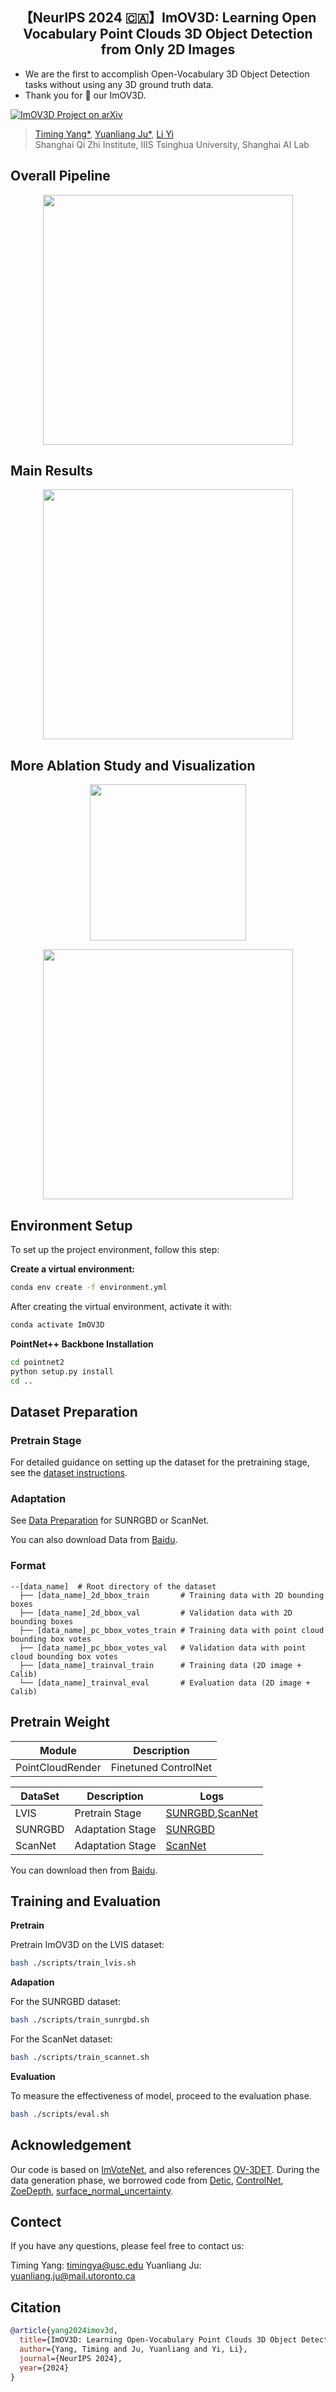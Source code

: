 <h2 align="center">
   <b>【NeurIPS 2024 🇨🇦】ImOV3D: Learning Open Vocabulary Point Clouds 3D Object Detection from Only 2D Images</b>
</h2>

- We are the first to accomplish Open-Vocabulary 3D Object Detection tasks without using any 3D ground truth data. 
- Thank you for 🌟 our ImOV3D.


[![ImOV3D Project on arXiv](https://img.shields.io/badge/ImOV3D_Project-arXiv-red?style=flat-square&logo=arxiv)](https://arxiv.org/pdf/2410.24001v1)
<!-- [![ImOV3D Project Page](https://img.shields.io/badge/Project-ImOV3D_Page-blue?style=flat-square&logo=github)](https://yangtiming.github.io/ImOV3D_Page/) -->

> [Timing Yang*](https://yangtiming.github.io/), [Yuanliang Ju*](https://x.com/averyjuuu0213), [Li Yi](https://ericyi.github.io/) <br>
> Shanghai Qi Zhi Institute, IIIS Tsinghua University, Shanghai AI Lab<br>



## Overall Pipeline
 <p align="center"> <img src='img/pipe7.png' align="center" height="400px"> </p>

## Main Results
 <p align="center"> <img src='img/mainresults.png' align="center" height="400px"> </p>

## More Ablation Study and Visualization

<p align="center"> <img src='img/abl_1.png' align="center" height="250px"> </p>
<p align="center"> <img src='img/abl_2_vis.png' align="center" height="400px"> </p>


## Environment Setup

To set up the project environment, follow this step:

**Create a virtual environment:**
```bash
conda env create -f environment.yml
```

After creating the virtual environment, activate it with:
```bash
conda activate ImOV3D
```

**PointNet++ Backbone Installation**
```bash
cd pointnet2
python setup.py install
cd ..
```



## Dataset Preparation

### Pretrain Stage

  For detailed guidance on setting up the dataset for the pretraining stage, see the [dataset instructions](./Data_Maker/).

### Adaptation
  See [Data Preparation](./Data_Maker/DATA_MAKER_DATASET_TRAINVAL_SUN_SCAN) for SUNRGBD or ScanNet.

  You can also download Data from [Baidu](https://pan.baidu.com/s/18v5VzVe3CtcUKwtiwqjEXg?pwd=0000).

### Format
    --[data_name]  # Root directory of the dataset
      ├── [data_name]_2d_bbox_train       # Training data with 2D bounding boxes
      ├── [data_name]_2d_bbox_val         # Validation data with 2D bounding boxes
      ├── [data_name]_pc_bbox_votes_train # Training data with point cloud bounding box votes
      ├── [data_name]_pc_bbox_votes_val   # Validation data with point cloud bounding box votes
      ├── [data_name]_trainval_train      # Training data (2D image + Calib)
      └── [data_name]_trainval_eval       # Evaluation data (2D image + Calib)

## Pretrain Weight

  | Module | Description | 
  |------------|-------------|
  | PointCloudRender | Finetuned ControlNet | 

| DataSet           | Description          | Logs                      |
|-------------------|----------------------|----------------------------|
| LVIS              | Pretrain Stage       | [SUNRGBD](./log_eval/log_eval_pretrain_sunrgbd.txt),[ScanNet](./log_eval/log_eval_pretrain_scannet.txt)        |
| SUNRGBD           | Adaptation Stage     | [SUNRGBD](./log_eval/log_eval_adapation_sunrgbd.txt)       |
| ScanNet           | Adaptation Stage     | [ScanNet](./log_eval/log_eval_pretrain_scannet.txt)       |



  You can download then from [Baidu](https://pan.baidu.com/s/18v5VzVe3CtcUKwtiwqjEXg?pwd=0000).


## Training and Evaluation

**Pretrain**

Pretrain ImOV3D on the LVIS dataset:
```bash
bash ./scripts/train_lvis.sh
```

**Adapation**

For the SUNRGBD dataset:
```bash
bash ./scripts/train_sunrgbd.sh
```

For the ScanNet dataset:

```bash
bash ./scripts/train_scannet.sh
```

**Evaluation**

To measure the effectiveness of model, proceed to the evaluation phase.

```bash
bash ./scripts/eval.sh
```
## Acknowledgement
Our code is based on [ImVoteNet](https://github.com/facebookresearch/imvotenet), and also references [OV-3DET](https://github.com/lyhdet/OV-3DET). During the data generation phase, we borrowed code from [Detic](https://github.com/facebookresearch/Detic), [ControlNet](https://github.com/lllyasviel/ControlNet), [ZoeDepth](https://github.com/isl-org/ZoeDepth), [surface_normal_uncertainty](https://github.com/baegwangbin/surface_normal_uncertainty).


## Contect
If you have any questions, please feel free to contact us:

Timing Yang: timingya@usc.edu
Yuanliang Ju: yuanliang.ju@mail.utoronto.ca

## Citation
```bibtex
@article{yang2024imov3d,
  title={ImOV3D: Learning Open-Vocabulary Point Clouds 3D Object Detection from Only 2D Images},
  author={Yang, Timing and Ju, Yuanliang and Yi, Li},
  journal={NeurIPS 2024},
  year={2024}
}
```
